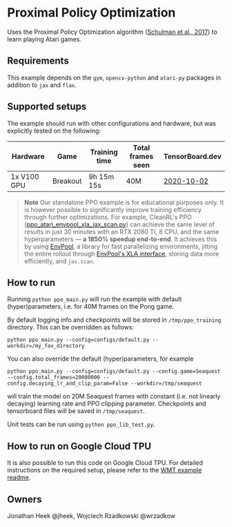 # Proximal Policy Optimization

Uses the Proximal Policy Optimization algorithm ([Schulman et al., 2017](https://arxiv.org/abs/1707.06347))
to learn playing Atari games.

## Requirements

This example depends on the `gym`, `opencv-python` and `atari-py` packages
in addition to `jax` and `flax`.

## Supported setups

The example should run with other configurations and hardware, but was explicitly
tested on the following:

| Hardware | Game | Training time | Total frames seen | TensorBoard.dev |
| --- | --- | --- | --- | --- |
| 1x V100 GPU  | Breakout  |  9h 15m 15s | 40M | [2020-10-02](https://tensorboard.dev/experiment/pY7D2qYQQLO9ZT5lA9PFPA) |

> **Note**
> Our standalone PPO example is for educational purposes only. It is however possible to significantly improve training efficiency through further optimizations. For example, CleanRL's PPO ([ppo_atari_envpool_xla_jax_scan.py](https://docs.cleanrl.dev/rl-algorithms/ppo/#ppo_atari_envpool_xla_jax_scanpy)) can achieve the same level of results in just 30 minutes with an RTX 2080 TI, 8 CPU, and the same hyperparameters — **a 1850% speedup end-to-end**. It achieves this by using [EnvPool](https://envpool.readthedocs.io/en/latest/), a library for fast parallelizing environments, jitting the entire rollout through [EnvPool's XLA interface](https://envpool.readthedocs.io/en/latest/content/xla_interface.html), storing data more efficiently, and `jax.scan`.

## How to run

Running `python ppo_main.py` will run the example with default
(hyper)parameters, i.e. for 40M frames on the Pong game.

By default logging info and checkpoints will be stored in `/tmp/ppo_training`
directory. This can be overridden as follows:

```python ppo_main.py --config=configs/default.py --workdir=/my_fav_directory```

You can also override the default (hyper)parameters, for example

```python ppo_main.py --config=configs/default.py --config.game=Seaquest --config.total_frames=20000000 --config.decaying_lr_and_clip_param=False --workdir=/tmp/seaquest```

will train the model on 20M Seaquest frames with constant (i.e. not linearly
decaying) learning rate and PPO clipping parameter. Checkpoints and tensorboard
files will be saved in `/tmp/seaquest`.

Unit tests can be run using `python ppo_lib_test.py`.

## How to run on Google Cloud TPU

It is also possible to run this code on Google Cloud TPU. For detailed
instructions on the required setup, please refer to the [WMT example readme](https://github.com/google/flax/tree/main/examples/wmt).

## Owners

Jonathan Heek @jheek, Wojciech Rzadkowski @wrzadkow
